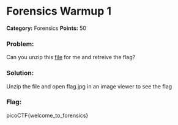 # Forensics Warmup 1
__Category:__ Forensics
__Points:__ 50

### Problem:

Can you unzip this [file](https://2018shell3.picoctf.com/static/d6487f8e2cbbb28b5168b512f0ac0710/flag.zip) for me and retreive the flag?

### Solution:

Unzip the file and open flag.jpg in an image viewer to see the flag

### Flag:

picoCTF{welcome_to_forensics}

